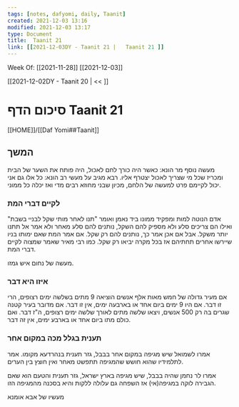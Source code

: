 ```yaml
---
tags: [notes, dafyomi, daily, Taanit] 
created: 2021-12-03 13:16
modified: 2021-12-03 13:17
type: Document
title:  Taanit 21
link: [[2021-12-03DY - Taanit 21 |   Taanit 21 ]]
---
```

Week Of: [[2021-11-28]]
[[2021-12-03]]

[[2021-12-02DY - Taanit 20 | << ]] 

# סיכום הדף  Taanit 21

[[HOME]]/[[Daf Yomi##Taanit]]

##  המשך 
מעשה נוסף מר הונא: כאשר היה כורך לחם לאכול, היה פותח את השער של הבית ומכריז שכל מי שצריך לאכול יצטרף אליו.
רבא מגיב על מעשי רב הונא: כל אלו גם אני יכול לקיימם פרט למעשה של הלחם, מכיון שבני מחוזא רבים מדי ואז יכלה כל ממוני. 

### לקיים דברי המת
אדם הנוטה למות ומפקיד ממונו ביד נאמן ואומר "תנו לאחר מותי שקל לבניי בשבת" ואילו הם צריכים סלע ולא מספיק להם השקל, נותנים להם סלע מאחר ולא אמר אל תתנו יותר משקל. אבל אם אכן אמר כך, נותנים להם רק שקל.  אם אמר המת שאם ימותו בניו שיירשו אחרים תחתיהם אז בכל מקרה יביאו רק שקל. כמו רבי מאיר שאמר שמצוה לקיים דברי המת. 

מעשה של נחום איש גמזו. 

### איזו היא דבר
אם מעיר גדולה של חמש מאות אלף אנשים הוציאה 9 מתים בשלשה ימים רצופים, הרי זו דבר. אם היו 9 ימים ביום אחד או בארבעה ימים, אין זו דבר. אם מדובר בעיר קטנה שגרים בה רק 500 אנשים, ויצאו שלשה מתים לאורך שלשה ימים רצופים, ה"ז דבר. ואם כולם מתו ביום אחד או בארבע ימים, אין זה דבר.
### תענית בגלל מכה במקום אחר
אמרו לשמואל שיש מגיפה במקום אחר בבבל, גזר תענית בנהרדעא מקומו.
אמר לתלמידיו שהוא חושש שהמגיפה תתפשט מאחר ואין חוצץ בין הערים.

אמרו לר נחמן שהיה בבבל, שיש מגיפה בארץ ישראל, גזר תענית והטעם הוא שאם הגבירה לוקה במגיפה(אי) אז השפחה גם עלולה ללקות והיא בסכנה מהמגיפה הזו.

מעשיו של אבא אומנא

